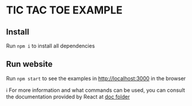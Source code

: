 # TIC TAC TOE EXAMPLE

## Install

Run ```npm i``` to install all dependencies

## Run website

Run ```npm start``` to see the examples in [http://localhost:3000](http://localhost:3000) in the browser

ℹ️ For more information and what commands can be used, you can consult the documentation provided by React at [doc folder](/doc)